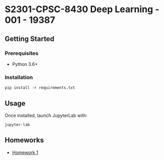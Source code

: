 # S2301-CPSC-8430 Deep Learning - 001 - 19387

## Getting Started

### Prerequisites

- Python 3.6+

### Installation

```shell
pip install -r requirements.txt
```

## Usage

Once installed, launch JupyterLab with:

```shell
jupyter-lab
```

## Homeworks

- [Homework 1](hw1/README.md)
